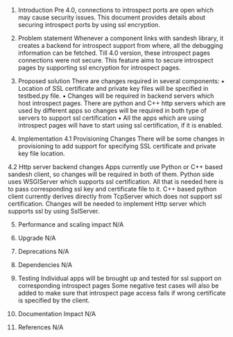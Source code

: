 
1. Introduction
Pre 4.0, connections to introspect ports are open which may cause security
issues. This document provides details about securing introspect ports by
using ssl encryption. 

2. Problem statement
Whenever a component links with sandesh library, it creates a backend for
introspect support from where, all the debugging information can be fetched.
Till 4.0 version, these introspect pages connections were not secure.  This
feature aims to secure introspect pages by supporting ssl encryption for
introspect pages.  

3. Proposed solution
There are changes required in several components:
	▪	Location of SSL certificate and private key files will be
specified in testbed.py file.
	▪	Changes will be required in backend servers which host
introspect pages. There are python and C++ http servers which are used by
different apps so changes will be required in both type of servers to support
ssl certification
	▪	All the apps which are using introspect pages will have to
start using ssl certification, if it is enabled.

4. Implementation
4.1 Provisioning Changes
There will be some changes in provisioning to add support for specifying SSL
certificate and private key file location. 

4.2 Http server backend changes
Apps currently use Python or C++ based sandesh client, so changes will be
required in both of them. Python side uses WSGIServer which supports ssl
certification. All that is needed here is to pass corresponding ssl key and
certificate file to it.
C++ based python client currently derives directly from TcpServer which does
not support ssl certification. Changes will be needed to implement Http server
which supports ssl by using SslServer.

5. Performance and scaling impact
N/A

6. Upgrade
N/A

7. Deprecations
N/A

8. Dependencies
N/A

9. Testing
Individual apps will be brought up and tested for ssl support on corresponding
introspect pages
Some negative test cases will also be added to make sure that introspect page
access fails if wrong certificate is specified by the client.

10. Documentation Impact
N/A

11. References
N/A
